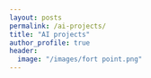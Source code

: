 ```yaml
---
layout: posts
permalink: /ai-projects/
title: "AI projects"
author_profile: true
header:
  image: "/images/fort point.png"
---
```



